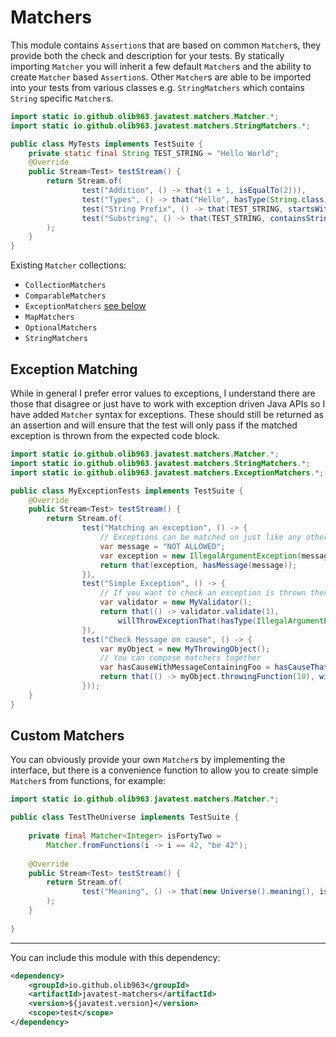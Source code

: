 # Matchers

This module contains `Assertion`s that are based on common `Matcher`s, they provide both the check and description for your tests. 
By statically importing `Matcher` you will inherit a few default `Matcher`s and the ability to create `Matcher` based `Assertion`s. Other `Matcher`s are
able to be imported into your tests from various classes e.g. `StringMatchers` which contains `String` specific `Matcher`s.

```java
import static io.github.olib963.javatest.matchers.Matcher.*;
import static io.github.olib963.javatest.matchers.StringMatchers.*;

public class MyTests implements TestSuite {
    private static final String TEST_STRING = "Hello World";
    @Override
    public Stream<Test> testStream() {
        return Stream.of(
                test("Addition", () -> that(1 + 1, isEqualTo(2))),
                test("Types", () -> that("Hello", hasType(String.class))),
                test("String Prefix", () -> that(TEST_STRING, startsWith("Hello"))),
                test("Substring", () -> that(TEST_STRING, containsString("Wor")))
        );
    }
}
```

Existing `Matcher` collections:

* `CollectionMatchers`
* `ComparableMatchers`
* `ExceptionMatchers` [see below](#exception-matching)
* `MapMatchers`
* `OptionalMatchers`
* `StringMatchers`

## Exception Matching

While in general I prefer error values to exceptions, I understand there are those that disagree or just have to work with
exception driven Java APIs so I have added `Matcher` syntax for exceptions. These should still be returned as an assertion and will
ensure that the test will only pass if the matched exception is thrown from the expected code block.

```java
import static io.github.olib963.javatest.matchers.Matcher.*;
import static io.github.olib963.javatest.matchers.StringMatchers.*;
import static io.github.olib963.javatest.matchers.ExceptionMatchers.*;

public class MyExceptionTests implements TestSuite {
    @Override
    public Stream<Test> testStream() { 
        return Stream.of(
                test("Matching an exception", () -> {
                    // Exceptions can be matched on just like any other object
                    var message = "NOT ALLOWED";
                    var exception = new IllegalArgumentException(message);
                    return that(exception, hasMessage(message));
                }),
                test("Simple Exception", () -> {
                    // If you want to check an exception is thrown then provide a runnable containing the throwing method
                    var validator = new MyValidator();
                    return that(() -> validator.validate(1),
                        willThrowExceptionThat(hasType(IllegalArgumentException.class))); 
                }),
                test("Check Message on cause", () -> {
                    var myObject = new MyThrowingObject();
                    // You can compose matchers together
                    var hasCauseWithMessageContainingFoo = hasCauseThat(hasMessageThat(containsString("Foo")));
                    return that(() -> myObject.throwingFunction(10), willThrowExceptionThat(hasCauseWithMessageContainingFoo)); 
                }));
    }
}

```

## Custom Matchers

You can obviously provide your own `Matcher`s by implementing the interface, but there is a convenience function to allow you 
to create simple `Matcher`s from functions, for example:

```java
import static io.github.olib963.javatest.matchers.Matcher.*;

public class TestTheUniverse implements TestSuite {
    
    private final Matcher<Integer> isFortyTwo =
        Matcher.fromFunctions(i -> i == 42, "be 42");
    
    @Override
    public Stream<Test> testStream() {
        return Stream.of(
                test("Meaning", () -> that(new Universe().meaning(), isFortyTwo))
        );
    }
    
}
```

_______

You can include this module with this dependency:

```xml
<dependency>
    <groupId>io.github.olib963</groupId>
    <artifactId>javatest-matchers</artifactId>
    <version>${javatest.version}</version>
    <scope>test</scope>
</dependency>
```
